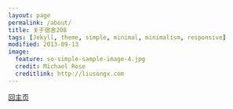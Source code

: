 ```yaml
---
layout: page
permalink: /about/
title: 关于宿舍208
tags: [Jekyll, theme, simple, minimal, minimalism, responsive]
modified: 2013-09-13
image:
  feature: so-simple-sample-image-4.jpg
  credit: Michael Rose
  creditlink: http://liusongx.com
---
```


<a markdown="0" href="{{ site.url }}" class="btn">回主页</a>

